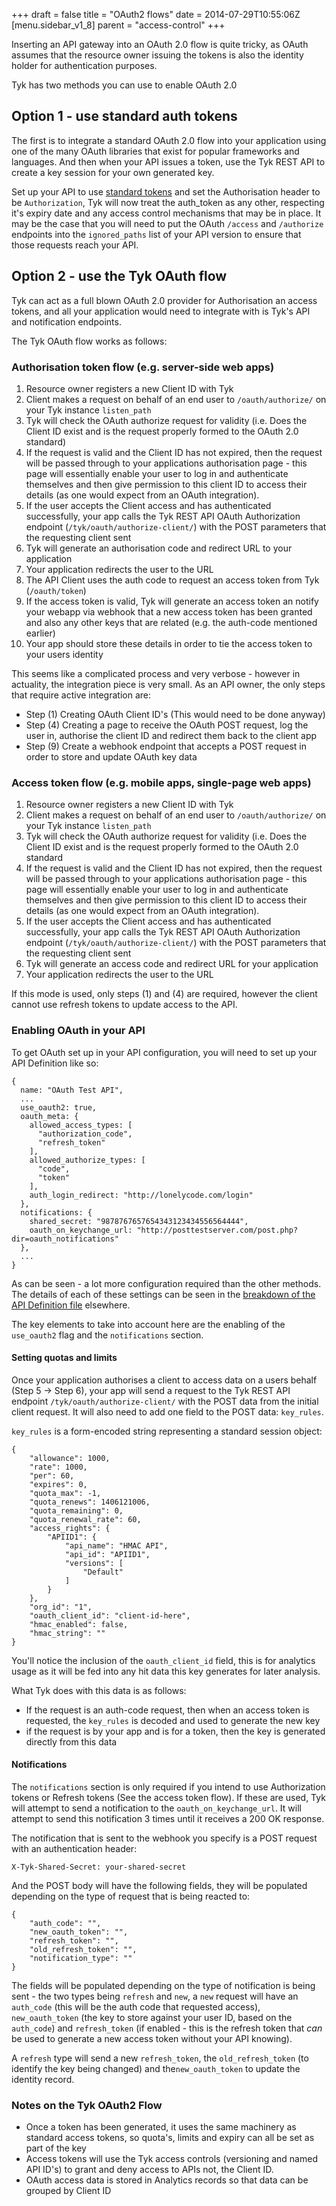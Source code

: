 +++
draft = false
title = "OAuth2 flows"
date = 2014-07-29T10:55:06Z
[menu.sidebar_v1_8]
    parent = "access-control"
+++

Inserting an API gateway into an OAuth 2.0 flow is quite tricky, as OAuth assumes that the resource owner issuing the
tokens is also the identity holder for authentication purposes.

Tyk has two methods you can use to enable OAuth 2.0

## Option 1 - use standard auth tokens

The first is to integrate a standard OAuth 2.0 flow into your application using one of the many OAuth libraries that exist for
popular frameworks and languages. And then when your API issues a token, use the Tyk REST API to create a key session for your
own generated key.

Set up your API to use [standard tokens](/access-control/access-keys) and set the Authorisation header to be `Authorization`,
Tyk will now treat the auth_token as any other, respecting it's expiry date and any access control mechanisms that may be in place.
It may be the case that you will need to put the OAuth `/access` and `/authorize` endpoints into the `ignored_paths` list of your API version
to ensure that those requests reach your API.

## Option 2 - use the Tyk OAuth flow

Tyk can act as a full blown OAuth 2.0 provider for Authorisation an access tokens, and all your application would need to integrate with is
Tyk's API and notification endpoints.

The Tyk OAuth flow works as follows:

### Authorisation token flow (e.g. server-side web apps)

1. Resource owner registers a new Client ID with Tyk
2. Client makes a request on behalf of an end user to `/oauth/authorize/` on your Tyk instance `listen_path`
3. Tyk will check the OAuth authorize request for validity (i.e. Does the Client ID exist and is the request properly formed to the OAuth 2.0 standard)
4. If the request is valid and the Client ID has not expired, then the request will be passed through to your applications authorisation page - this page will essentially enable your user to log in and authenticate themselves and then give permission to this client ID to access their details (as one would expect from an OAuth integration).
5. If the user accepts the Client access and has authenticated successfully, your app calls the Tyk REST API OAuth Authorization endpoint (`/tyk/oauth/authorize-client/`) with the POST parameters that the requesting client sent
6. Tyk will generate an authorisation code and redirect URL to your application
7. Your application redirects the user to the URL
8. The API Client uses the auth code to request an access token from Tyk (`/oauth/token`)
9. If the access token is valid, Tyk will generate an access token an notify your webapp via webhook that a new access token has been granted and also any other keys that are related (e.g. the auth-code mentioned earlier)
10. Your app should store these details in order to tie the access token to your users identity

This seems like a complicated process and very verbose - however in actuality, the integration piece is very small. As an API owner, the only steps that require
active integration are:

- Step (1) Creating OAuth Client ID's (This would need to be done anyway)
- Step (4) Creating a page to receive the OAuth POST request, log the user in, authorise the client ID and redirect them back to the client app
- Step (9) Create a webhook endpoint that accepts a POST request in order to store and update OAuth key data

### Access token flow (e.g. mobile apps, single-page web apps)

1. Resource owner registers a new Client ID with Tyk
2. Client makes a request on behalf of an end user to `/oauth/authorize/` on your Tyk instance `listen_path`
3. Tyk will check the OAuth authorize request for validity (i.e. Does the Client ID exist and is the request properly formed to the OAuth 2.0 standard
4. If the request is valid and the Client ID has not expired, then the request will be passed through to your applications authorisation page - this page will essentially enable your user to log in and authenticate themselves and then give permission to this client ID to access their details (as one would expect from an OAuth integration).
5. If the user accepts the Client access and has authenticated successfully, your app calls the Tyk REST API OAuth Authorization endpoint (`/tyk/oauth/authorize-client/`) with the POST parameters that the requesting client sent
6. Tyk will generate an access code and redirect URL for your application
7. Your application redirects the user to the URL

If this mode is used, only steps (1) and (4) are required, however the client cannot use refresh tokens to update access to the API.

### Enabling OAuth in your API

To get OAuth set up in your API configuration, you will need to set up your API Definition like so:

    {
      name: "OAuth Test API",
      ...
      use_oauth2: true,
      oauth_meta: {
        allowed_access_types: [
          "authorization_code",
          "refresh_token"
        ],
        allowed_authorize_types: [
          "code",
          "token"
        ],
        auth_login_redirect: "http://lonelycode.com/login"
      },
      notifications: {
        shared_secret: "9878767657654343123434556564444",
        oauth_on_keychange_url: "http://posttestserver.com/post.php?dir=oauth_notifications"
      },
      ...
    }

As can be seen - a lot more configuration required than the other methods. The details of each of these settings can be seen in the
[breakdown of the API Definition file](/api-management/api-definitions) elsewhere.

The key elements to take into account here are the enabling of the `use_oauth2` flag and the `notifications` section.

#### Setting quotas and limits

Once your application authorises a client to access data on a users behalf (Step 5 -> Step 6), your app will send a request to the Tyk REST API endpoint
`/tyk/oauth/authorize-client/` with the POST data from the initial client request. It will also need to add one field to the POST data: `key_rules`.

`key_rules` is a form-encoded string representing a standard session object:

    {
        "allowance": 1000,
        "rate": 1000,
        "per": 60,
        "expires": 0,
        "quota_max": -1,
        "quota_renews": 1406121006,
        "quota_remaining": 0,
        "quota_renewal_rate": 60,
        "access_rights": {
            "APIID1": {
                "api_name": "HMAC API",
                "api_id": "APIID1",
                "versions": [
                    "Default"
                ]
            }
        },
        "org_id": "1",
        "oauth_client_id": "client-id-here",
        "hmac_enabled": false,
        "hmac_string": ""
    }

You'll notice the inclusion of the `oauth_client_id` field, this is for analytics usage as it will be fed into any hit data this key
generates for later analysis.

What Tyk does with this data is as follows:

- If the request is an auth-code request, then when an access token is requested, the `key_rules` is decoded and used to generate the new key
- if the request is by your app and is for a token, then the key is generated directly from this data

#### Notifications

The `notifications` section is only required if you intend to use Authorization tokens or Refresh tokens (See the access token flow). If these are used,
Tyk will attempt to send a notification to the `oauth_on_keychange_url`. It will attempt to send this notification 3 times until it receives a 200 OK response.

The notification that is sent to the webhook you specify is a POST request with an authentication header:

    X-Tyk-Shared-Secret: your-shared-secret

And the POST body will have the following fields, they will be populated depending on the type of request that is being reacted to:

    {
        "auth_code": "",
        "new_oauth_token": "",
        "refresh_token": "",
        "old_refresh_token": "",
        "notification_type": ""
    }

The fields will be populated depending on the type of notification is being sent - the two types being `refresh` and `new`, a `new` request will
have an `auth_code` (this will be the auth code that requested access), `new_oauth_token` (the key to store against your user ID, based on the `auth_code`)
and `refresh_token` (if enabled - this is the refresh token that *can* be used to generate a new access token without your API knowing).

A `refresh` type will send a new `refresh_token`, the `old_refresh_token` (to identify the key being changed) and the`new_oauth_token` to update the identity record.

### Notes on the Tyk OAuth2 Flow

- Once a token has been generated, it uses the same machinery as standard access tokens, so quota's, limits and expiry can all be set as part of the key
- Access tokens will use the Tyk access controls (versioning and named API ID's) to grant and deny access to APIs not, the Client ID.
- OAuth access data is stored in Analytics records so that data can be grouped by Client ID
